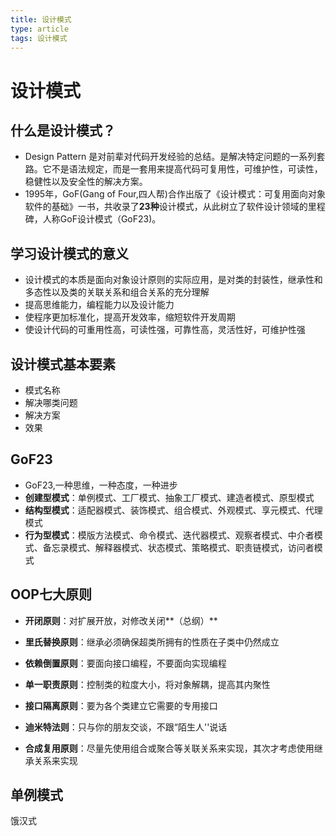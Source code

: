 ```yaml
---
title: 设计模式
type: article
tags: 设计模式
---
```


# 设计模式

## 什么是设计模式？

- Design Pattern 是对前辈对代码开发经验的总结。是解决特定问题的一系列套路。它不是语法规定，而是一套用来提高代码可复用性，可维护性，可读性，稳健性以及安全性的解决方案。
- 1995年，GoF(Gang of Four,四人帮)合作出版了《设计模式：可复用面向对象软件的基础》一书，共收录了**23种**设计模式，从此树立了软件设计领域的里程碑，人称GoF设计模式（GoF23)。

## 学习设计模式的意义

- 设计模式的本质是面向对象设计原则的实际应用，是对类的封装性，继承性和多态性以及类的关联关系和组合关系的充分理解
- 提高思维能力，编程能力以及设计能力
- 使程序更加标准化，提高开发效率，缩短软件开发周期
- 使设计代码的可重用性高，可读性强，可靠性高，灵活性好，可维护性强

## 设计模式基本要素

- 模式名称
- 解决哪类问题
- 解决方案
- 效果

## GoF23

- GoF23,一种思维，一种态度，一种进步
- **创建型模式**：单例模式、工厂模式、抽象工厂模式、建造者模式、原型模式
- **结构型模式**：适配器模式、装饰模式、组合模式、外观模式、享元模式、代理模式
- **行为型模式**：模版方法模式、命令模式、迭代器模式、观察者模式、中介者模式、备忘录模式、解释器模式、状态模式、策略模式、职责链模式，访问者模式

## OOP七大原则

- **开闭原则**：对扩展开放，对修改关闭**（总纲）**
- **里氏替换原则**：继承必须确保超类所拥有的性质在子类中仍然成立

- **依赖倒置原则**：要面向接口编程，不要面向实现编程
- **单一职责原则**：控制类的粒度大小，将对象解耦，提高其内聚性
- **接口隔离原则**：要为各个类建立它需要的专用接口
- **迪米特法则**：只与你的朋友交谈，不跟“陌生人''说话
- **合成复用原则**：尽量先使用组合或聚合等关联关系来实现，其次才考虑使用继承关系来实现

## 单例模式

饿汉式